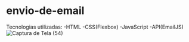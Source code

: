 # envio-de-email
Tecnologias utilizadas:
-HTML
-CSS(Flexbox)
-JavaScript
-API(EmailJS)![Captura de Tela (54)](https://user-images.githubusercontent.com/98770963/196763669-3b76aa90-63c7-413c-88d3-e937d851c72c.png)
